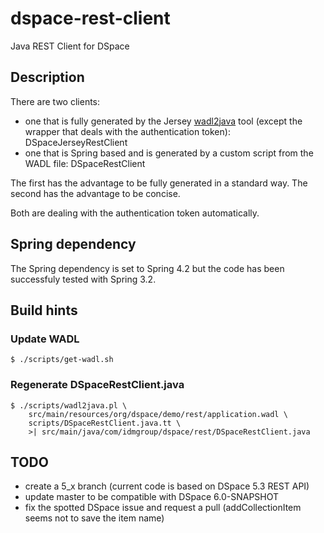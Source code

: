 # dspace-rest-client
Java REST Client for DSpace

## Description

There are two clients:

* one that is fully generated by the Jersey [wadl2java](https://wadl.java.net/wadl2java.html) tool
(except the wrapper that deals with the authentication token): DSpaceJerseyRestClient
* one that is Spring based and is generated by a custom script from the WADL file: DSpaceRestClient

The first has the advantage to be fully generated in a standard way. The second has the advantage to be concise.

Both are dealing with the authentication token automatically.

## Spring dependency

The Spring dependency is set to Spring 4.2 but the code has been successfuly tested with Spring 3.2.

## Build hints

### Update WADL

```
$ ./scripts/get-wadl.sh
```


### Regenerate DSpaceRestClient.java

```
$ ./scripts/wadl2java.pl \
    src/main/resources/org/dspace/demo/rest/application.wadl \
    scripts/DSpaceRestClient.java.tt \
    >| src/main/java/com/idmgroup/dspace/rest/DSpaceRestClient.java
```

## TODO

* create a 5_x branch (current code is based on DSpace 5.3 REST API)
* update master to be compatible with DSpace 6.0-SNAPSHOT
* fix the spotted DSpace issue and request a pull (addCollectionItem seems not to save the item name)

